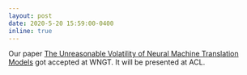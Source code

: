 ```yaml
---
layout: post
date: 2020-5-20 15:59:00-0400
inline: true
---
```


Our paper <a href="https://arxiv.org/abs/2005.12398" target="blank">The Unreasonable Volatility of Neural Machine Translation Models</a> got accepted at WNGT. It will be presented at ACL. 
